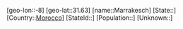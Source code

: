 ﻿---
location: [31.63,-8]
type: City
tags:
- geo/City


SpocWebEntityId: 32325
isDeleted: false
confidential: public

---
[geo-lon::-8]
[geo-lat::31.63]
[name::Marrakesch]
[State::]
[Country::[Morocco](geo/Continent/Africa/Morocco.md)]
[StateId::]
[Population::]
[Unknown::]

